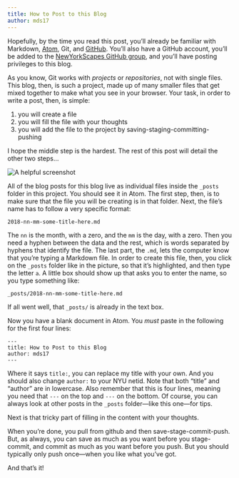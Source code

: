 ```yaml
---
title: How to Post to this Blog
author: mds17
---
```


Hopefully, by the time you read this post, you’ll already be familiar with
Markdown, [Atom](http://atom.io), Git, and [GitHub](http://github.com). You’ll
also have a GitHub account, you’ll be added to the [NewYorkScapes GitHub
group](http://github.com/nyscapes), and you’ll have posting privileges to this
blog.

As you know, Git works with *projects* or *repositories*, not with single
files. This blog, then, is such a project, made up of many smaller files that
get mixed together to make what you see in your browser. Your task, in order
to write a post, then, is simple:

1.  you will create a file
1.  you will fill the file with your thoughts
1.  you will add the file to the project by saving-staging-committing-pushing

I hope the middle step is the hardest. The rest of this post will detail the
other two steps…

![A helpful screenshot](https://i.imgur.com/RMxqrkJ.png)

All of the blog posts for this blog live as individual files inside the
`_posts` folder in this project. You should see it in Atom. The first step,
then, is to make sure that the file you will be creating is in that folder.
Next, the file’s name has to follow a very specific format:

`2018-nn-mm-some-title-here.md`

The `nn` is the month, with a zero, and the `mm` is the day, with a zero. Then
you need a hyphen between the data and the rest, which is words separated by
hyphens that identify the file. The last part, the `.md`, lets the computer
know that you’re typing a Markdown file. In order to create this file, then,
you click on the `_posts` folder like in the picture, so that it’s
highlighted, and then type the letter `a`. A little box should show up that
asks you to enter the name, so you type something like:

`_posts/2018-nn-mm-some-title-here.md`

If all went well, that `_posts/` is already in the text box.

Now you have a blank document in Atom. You *must* paste in the following for
the first four lines:

```
---
title: How to Post to this Blog
author: mds17
---
```

Where it says `title:`, you can replace my title with your own. And you should
also change `author:` to your NYU netid. Note that both “title” and “author”
are in lowercase. Also remember that this is four lines, meaning you need that
`---` on the top and `---` on the bottom. Of course, you can always look at
other posts in the `_posts` folder—like this one—for tips.

Next is that tricky part of filling in the content with your thoughts.

When you’re done, you pull from github and then save-stage-commit-push. But, as always, you can save as
much as you want before you stage-commit, and commit as much as you want
before you push. But you should typically only push once—when you like what
you’ve got.

And that’s it!
